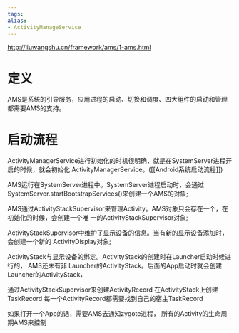 ```yaml
---
tags: 
alias:
- ActivityManageService
---
```

http://liuwangshu.cn/framework/ams/1-ams.html

# 定义
AMS是系统的引导服务，应用进程的启动、切换和调度、四大组件的启动和管理都需要AMS的支持。

# 启动流程




ActivityManagerService进行初始化的时机很明确，就是在SystemServer进程开启的时候，就会初始化 ActivityManagerService。([[Android系统启动流程]])

AMS运行在SystemServer进程中。SystemServer进程启动时，会通过 SystemServer.startBootstrapServices()来创建一个AMS的对象;

AMS通过ActivityStackSupervisor来管理Activity。AMS对象只会存在一个，在初始化的时候，会创建一个唯 一的ActivityStackSupervisor对象;

ActivityStackSupervisor中维护了显示设备的信息。当有新的显示设备添加时，会创建一个新的 ActivityDisplay对象;

ActivityStack与显示设备的绑定。ActivityStack的创建时在Launcher启动时候进行的， AMS还未有非 Launcher的ActivityStack。后面的App启动时就会创建Launcher的ActivityStack，

通过ActivityStackSupervisor来创建ActivityRecord 在ActivityStack上创建TaskRecord 每一个ActivityRecord都需要找到自己的宿主TaskRecord

如果打开一个App的话，需要AMS去通知zygote进程， 所有的Activity的生命周期AMS来控制


